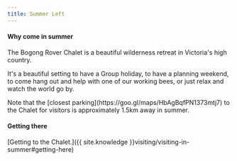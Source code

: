 ```yaml
---
title: Summer Left
---
```


#### Why come in summer

<div>
  <p>
    The Bogong Rover Chalet is a beautiful wilderness retreat in Victoria's high
    country.
  </p>
  <p>
    It's a beautiful setting to have a Group holiday, to have a planning
    weekend, to come hang out and help with one of our working bees, or just
    relax and watch the world go by.
  </p>
  <p markdown=1>
    Note that the [closest parking](https://goo.gl/maps/HbAgBqfPN1373mtj7) to
    the Chalet for visitors is approximately 1.5km away in summer.
  </p>
</div>

#### Getting there

<!-- We're 12km out of Falls Creek; <i class='material-icons' title='About 1.6km down a hill.'>comfortable walking distance</i> from the [Cope Hut
carpark](https://www.google.com.au/maps/dir/Bogong+chalet+car+park/Bogong+Rover+Chalet,+Nelse,+Victoria/@-36.9057949,147.2963949,16z/data=!4m8!4m7!1m2!1m1!1s0x0:0x5c7e07098a6b0fbd!1m2!1m1!1s0x6b2447ea5e2780c1:0xd9d7ac523322deeb!3e2). -->

[Getting to the Chalet.]({{ site.knowledge }}visiting/visiting-in-summer#getting-here)
